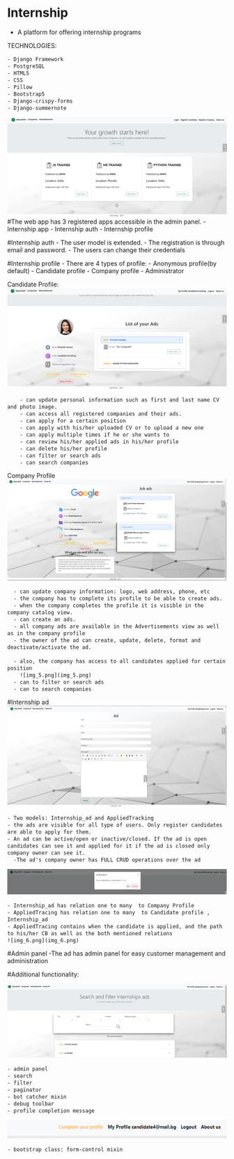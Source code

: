 # Internship
 * A platform for offering internship programs

TECHNOLOGIES:

    - Django Framework
    - PostgreSQL
    - HTML5
    - CSS
    - Pillow
    - Bootstrap5
    - Django-crispy-forms
    - Django-summernote




![img.png](img.png)
#The web app has 3 registered apps accessible in the admin panel.
    - Internship app
    - Internship auth
    - Internship profile

#Internship auth
    - The user model is extended.
    - The registration is through email and password.
    - The users can change their credentials

#Internship profile
       - There are 4 types of profile:
            -   Anonymous profile(by default)
            -   Candidate profile
            -   Company profile
            -   Administrator

   Candidate Profile:
     ![img_1.png](img_1.png)

        - can update personal information such as first and last name CV and photo image.
        - can access all registered companies and their ads.
        - can apply for a certain position
        - can apply with his/her uploaded CV оr to upload a new one
        - can apply multiple times if he or she wants to
        - can review his/her applied ads in his/her profile
        - can delete his/her profile
        - can filter or search ads
        - can search companies

   Company Profile
     ![img_2.png](img_2.png)

      - can update company information: logo, web address, phone, etc
      - the company has to complete its profile to be able to create ads.
      - when the company completes the profile it is visible in the company catalog view.
      - can create an ads.
      - all company ads are available in the Advertisements view as well as in the company profile
      - the owner of the ad can create, update, delete, format and deactivate/activate the ad.

      - also, the company has access to all candidates applied for certain position
        ![img_5.png](img_5.png)
      - can to filter or search ads
      - can to search companies

#Internship ad
![img_3.png](img_3.png)

    - Two models: Internship_ad and AppliedTracking
    - the ads are visible for all type of users. Only register candidates are able to apply for them.
    - An ad can be active/open or inactive/closed. If the ad is open candidates can see it and applied for it if the ad is closed only company owner can see it.
      -The ad's company owner has FULL CRUD operations over the ad

![img_7.png](img_7.png)

    - Internship_ad has relation one to many  to Company Profile
    - AppliedTracing has relation one to many  to Candidate profile ,  Internship_ad
    - AppliedTracing contains when the candidate is applied, and the path to his/her CВ as well as the both mentioned relations
    ![img_6.png](img_6.png)

#Admin panel
    -The ad has admin panel for easy customer management and administration

#Additional functionality:

![img_4.png](img_4.png)

    - admin panel
    - search
    - filter
    - paginator
    - bot catcher mixin
    - debug toolbar
    - profile completion message
![img_8.png](img_8.png)

    - bootstrap class: form-control mixin
